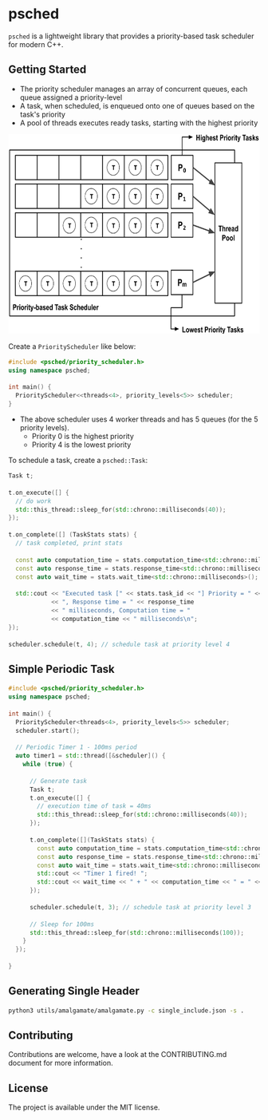 # psched

`psched` is a lightweight library that provides a priority-based task scheduler for modern C++.

## Getting Started

* The priority scheduler manages an array of concurrent queues, each queue assigned a priority-level
* A task, when scheduled, is enqueued onto one of queues based on the task's priority
* A pool of threads executes ready tasks, starting with the highest priority

<p align="center">
  <img height="400" src="img/priority_scheduling.png"/>  
</p>

Create a `PriorityScheduler` like below:

```cpp
#include <psched/priority_scheduler.h>
using namespace psched;

int main() {
  PriorityScheduler<<threads<4>, priority_levels<5>> scheduler;
}
```

* The above scheduler uses 4 worker threads and has 5 queues (for the 5 priority levels). 
  - Priority 0 is the highest priority
  - Priority 4 is the lowest priority

To schedule a task, create a `psched::Task`:

```cpp
Task t;

t.on_execute([] {
  // do work
  std::this_thread::sleep_for(std::chrono::milliseconds(40));
});

t.on_complete([] (TaskStats stats) {
  // task completed, print stats
  
  const auto computation_time = stats.computation_time<std::chrono::milliseconds>();
  const auto response_time = stats.response_time<std::chrono::milliseconds>();
  const auto wait_time = stats.wait_time<std::chrono::milliseconds>();
    
  std::cout << "Executed task [" << stats.task_id << "] Priority = " << stats.task_priority
            << ", Response time = " << response_time 
            << " milliseconds, Computation time = " 
            << computation_time << " milliseconds\n";
});

scheduler.schedule(t, 4); // schedule task at priority level 4
```

## Simple Periodic Task

```cpp
#include <psched/priority_scheduler.h>
using namespace psched;

int main() {
  PriorityScheduler<threads<4>, priority_levels<5>> scheduler;
  scheduler.start();

  // Periodic Timer 1 - 100ms period
  auto timer1 = std::thread([&scheduler]() {
    while (true) {
    
      // Generate task
      Task t;
      t.on_execute([] {
        // execution time of task = 40ms
        std::this_thread::sleep_for(std::chrono::milliseconds(40));
      });
      
      t.on_complete([](TaskStats stats) {
        const auto computation_time = stats.computation_time<std::chrono::milliseconds>();
        const auto response_time = stats.response_time<std::chrono::milliseconds>();
        const auto wait_time = stats.wait_time<std::chrono::milliseconds>();
        std::cout << "Timer 1 fired! ";
        std::cout << wait_time << " + " << computation_time << " = " << response_time << "\n";
      });
      
      scheduler.schedule(t, 3); // schedule task at priority level 3

      // Sleep for 100ms
      std::this_thread::sleep_for(std::chrono::milliseconds(100));
    }
  });
  
}
```

## Generating Single Header

```bash
python3 utils/amalgamate/amalgamate.py -c single_include.json -s .
```

## Contributing
Contributions are welcome, have a look at the CONTRIBUTING.md document for more information.

## License
The project is available under the MIT license.
